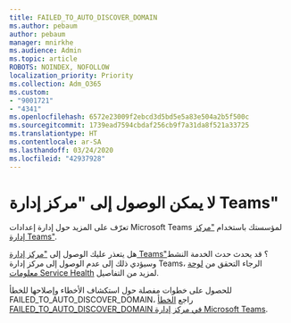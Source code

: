 ```yaml
---
title: FAILED_TO_AUTO_DISCOVER_DOMAIN
ms.author: pebaum
author: pebaum
manager: mnirkhe
ms.audience: Admin
ms.topic: article
ROBOTS: NOINDEX, NOFOLLOW
localization_priority: Priority
ms.collection: Adm_O365
ms.custom:
- "9001721"
- "4341"
ms.openlocfilehash: 6572e23009f2ebcd3d5bd5e5a83e504a2b5f500c
ms.sourcegitcommit: 1739ead7594cbdaf256cb9f7a31da8f521a33725
ms.translationtype: HT
ms.contentlocale: ar-SA
ms.lasthandoff: 03/24/2020
ms.locfileid: "42937928"
---
```

# <a name="no-access-to-teams-admin-center"></a>لا يمكن الوصول إلى "مركز إدارة Teams"

تعرّف على المزيد حول إدارة إعدادات Microsoft Teams لمؤسستك باستخدام ["مركز إدارة Teams"](https://docs.microsoft.com/microsoftteams/enable-features-office-365).

هل يتعذر عليك الوصول إلى ["مركز إدارة Teams"](https://docs.microsoft.com/microsoftteams/enable-features-office-365)؟ قد يحدث حدث الخدمة النشط وسيؤدي ذلك إلى عدم الوصول إلى مركز إدارة Teams، الرجاء التحقق من [لوحة معلومات Service Health](https://status.office365.com/) لمزيد من التفاصيل.

للحصول على خطوات مفصلة حول استكشاف الأخطاء وإصلاحها للخطأ FAILED_TO_AUTO_DISCOVER_DOMAIN، راجع [الخطأ FAILED_TO_AUTO_DISCOVER_DOMAIN في مركز إدارة Microsoft Teams](https://docs.microsoft.com/microsoftteams/troubleshoot/teams-administration/failed-to-auto-discover-domain-error-teams-admin-center).
